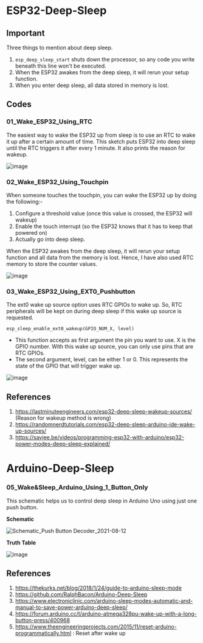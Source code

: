 # ESP32-Deep-Sleep
## Important
Three things to mention about deep sleep.
1. `esp_deep_sleep_start` shuts down the processor, so any code you write beneath this line won't be executed.
2. When the ESP32 awakes from the deep sleep, it will rerun your setup function.
3. When you enter deep sleep, all data stored in memory is lost.

## Codes
### 01_Wake_ESP32_Using_RTC
The easiest way to wake the ESP32 up from sleep is to use an RTC to wake it up after a certain amount of time. This sketch puts ESP32 into deep sleep until the RTC triggers it after every 1 minute. It also prints the reason for wakeup.

![image](https://user-images.githubusercontent.com/61982410/124750508-2b77b380-df43-11eb-8457-4f39f62022bc.png)
### 02_Wake_ESP32_Using_Touchpin
When someone touches the touchpin, you can wake the ESP32 up by doing the following:-
1. Configure a threshold value (once this value is crossed, the ESP32 will wakeup)
2. Enable the touch interrupt (so the ESP32 knows that it has to keep that powered on)
3. Actually go into deep sleep.

When the ESP32 awakes from the deep sleep, it will rerun your setup function and all data from the memory is lost. Hence, I have also used RTC memory to store the counter values.

![image](https://user-images.githubusercontent.com/61982410/125252606-300ee400-e316-11eb-830c-c7675645fab9.png)
### 03_Wake_ESP32_Using_EXT0_Pushbutton
The ext0 wake up source option uses RTC GPIOs to wake up. So, RTC peripherals will be kept on during deep sleep if this wake up source is requested.

`esp_sleep_enable_ext0_wakeup(GPIO_NUM_X, level)`
* This function accepts as first argument the pin you want to use. X is the GPIO number. With this wake up source, you can only use pins that are RTC GPIOs.
* The second argument, level, can be either 1 or 0. This represents the state of the GPIO that will trigger wake up.

![image](https://user-images.githubusercontent.com/61982410/125676331-cfc277c4-ef18-4b90-b5bf-7edf66c4f030.png)


## References
1. https://lastminuteengineers.com/esp32-deep-sleep-wakeup-sources/ (Reason for wakeup method is wrong)
2. https://randomnerdtutorials.com/esp32-deep-sleep-arduino-ide-wake-up-sources/
3. https://savjee.be/videos/programming-esp32-with-arduino/esp32-power-modes-deep-sleep-explained/

# Arduino-Deep-Sleep
### 05_Wake&Sleep_Arduino_Using_1_Button_Only
This schematic helps us to control deep sleep in Arduino Uno using just one push button.

**Schematic**

![Schematic_Push Button Decoder_2021-08-12](https://user-images.githubusercontent.com/61982410/129197617-7c75536d-8e94-4d7a-820c-4f22325f51a7.png)

**Truth Table**

![image](https://user-images.githubusercontent.com/61982410/129198128-6f622a83-ad50-4955-8530-7cca6f286bd5.png)

## References
1. https://thekurks.net/blog/2018/1/24/guide-to-arduino-sleep-mode
2. https://github.com/RalphBacon/Arduino-Deep-Sleep
3. https://www.electroniclinic.com/arduino-sleep-modes-automatic-and-manual-to-save-power-arduino-deep-sleep/
4. https://forum.arduino.cc/t/arduino-atmega328pu-wake-up-with-a-long-button-press/400968
5. https://www.theengineeringprojects.com/2015/11/reset-arduino-programmatically.html : Reset after wake up
